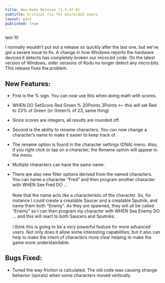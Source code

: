 ```yaml
---
title: New Kodu Release (1.5.47.0)
subtitle: Critical fix for micro:bit users
layout: post
published: true
---
```


test 10

I normally wouldn’t put out a release so quickly after the last one, but we’ve got a severe issue to fix.  A change in how Windows reports the hardware devices it detects has completely broken our micro:bit code.  On the latest version of Windows, older versions of Kodu no longer detect any micro:bits.  This release fixes the problem.

## New Features:

* First is the % sign.  You can now use this when doing math with scores.

* WHEN DO SetScore Red Green % 20Points 3Points   <-- this will set Red to 23% of Green (or Green% of 23, same thing)

* Since scores are integers, all results are rounded off.

* Second is the ability to rename characters.  You can now change a character’s name to make it easier to keep track of.

* The rename option is found in the character settings (DNA) menu.  Also, if you right click or tap on a character, the Rename option will appear in the menu.

* Multiple characters can have the same name.

* There are also new filter options derived from the named characters.  You can name a character “Fred” and then program another character with WHEN See Fred DO …
<br><br>Note that the name acts like a characteristic of the character.  So, for instance I could create a creatable Saucer and a creatable Sputnik, and name them both “Enemy”.  As they are spawned, they will all be called “Enemy” so I can then program my character with WHEN See Enemy DO …  and this will react to both Saucers and Sputniks.
<br><br>I think this is going to be a very powerful feature for more advanced users.  Not only does it allow some interesting capabilities, but it also can help to make the intent of characters more clear helping to make the game more understandable.

## Bugs Fixed:

* Tuned the way friction is calculated.  The old code was causing strange behavior (spirals) when some characters moved vertically.